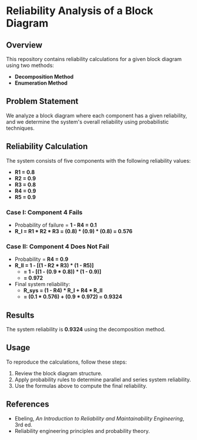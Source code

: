 
# Reliability Analysis of a Block Diagram

## Overview
This repository contains reliability calculations for a given block diagram using two methods:
- **Decomposition Method**
- **Enumeration Method**

## Problem Statement
We analyze a block diagram where each component has a given reliability, and we determine the system's overall reliability using probabilistic techniques.

## Reliability Calculation
The system consists of five components with the following reliability values:
- **R1 = 0.8**
- **R2 = 0.9**
- **R3 = 0.8**
- **R4 = 0.9**
- **R5 = 0.9**

### Case I: Component 4 Fails
- Probability of failure = **1 - R4 = 0.1**
- **R_I = R1 * R2 * R3 = (0.8) * (0.9) * (0.8) = 0.576**

### Case II: Component 4 Does Not Fail
- Probability = **R4 = 0.9**
- **R_II = 1 - [(1 - R2 * R3) * (1 - R5)]**
  - **= 1 - [(1 - (0.9 * 0.8)) * (1 - 0.9)]**
  - **= 0.972**
- Final system reliability:
  - **R_sys = (1 - R4) * R_I + R4 * R_II**
  - **= (0.1 * 0.576) + (0.9 * 0.972) = 0.9324**

## Results
The system reliability is **0.9324** using the decomposition method.

## Usage
To reproduce the calculations, follow these steps:
1. Review the block diagram structure.
2. Apply probability rules to determine parallel and series system reliability.
3. Use the formulas above to compute the final reliability.

## References
- Ebeling, *An Introduction to Reliability and Maintainability Engineering*, 3rd ed.
- Reliability engineering principles and probability theory.
